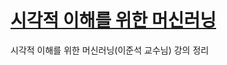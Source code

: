 # [시각적 이해를 위한 머신러닝](https://www.youtube.com/playlist?app=desktop&list=PL0E_1UqNACXDTwuxUzCl5AeEjXBfWxCwc)
시각적 이해를 위한 머신러닝(이준석 교수님) 강의 정리
